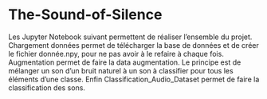 # The-Sound-of-Silence
Les Jupyter Notebook suivant permettent de réaliser l’ensemble du projet. Chargement données permet de télécharger la base de données et de créer le fichier donnée.npy, pour ne pas avoir à le refaire à chaque fois. Augmentation permet de faire la data augmentation. Le principe est de mélanger un son d’un bruit naturel à un son à classifier pour tous les éléments d’une classe. Enfin Classification_Audio_Dataset permet de faire la classification des sons.